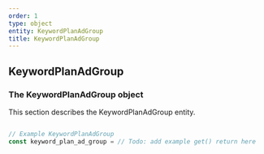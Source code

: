 ```yaml
---
order: 1
type: object
entity: KeywordPlanAdGroup
title: KeywordPlanAdGroup
---
```


## KeywordPlanAdGroup

### The KeywordPlanAdGroup object

This section describes the KeywordPlanAdGroup entity.

```javascript

// Example KeywordPlanAdGroup
const keyword_plan_ad_group = // Todo: add example get() return here

```
